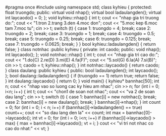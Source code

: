 #pragma once
#include <iostream>
using namespace std;
class kyhieu
{
protected:
	float truongdo;
public:
	virtual void nhap();
	virtual bool ladaulangden();
	virtual int laycaodo() = 0;
};
void kyhieu::nhap()
{
	int t; 
	cout << "nhap gia tri truong do:";
	cout << "1.tron 2.trang 3.den 4.moc don";
	cout << "5.moc kep 6.moc tam 7.moc tu";
	cin >> t;
	switch (t)
	{
	case 1: truongdo = 4;
		break;
	case 2: truongdo = 2;
		break;
	case 3: truongdo = 1;
		break;
	case 4: truongdo = 0.5;
		break;
	case 5: truongdo = 0.25;
		break;
	case 6: truongdo = 0.125;
		break;
	case 7: truongdo = 0.0625;
		break;
	}
}
bool kyhieu::ladaulangden()
{
	return false;
}
class notnhac :public kyhieu
{
private:
	int caodo;
public:
	void nhap();
	int laycaodo();
};
void notnhac::nhap()
{
	int t;
	cout << "nhap gia tri cao do:";
	cout << "1.do(C) 2.re(D) 3.mi(E) 4.fa(F)";
	cout << "5.sol(G) 6.la(A) 7.si(B)";
	cin >> t;
	caodo = t;
	kyhieu::nhap();
}
int notnhac::laycaodo()
{
	return caodo;
}
class daulang :public kyhieu
{
public:
	bool ladaulangden();
	int laycaodo();
};
bool daulang::ladaulangden()
{
	if (truongdo == 1)
		return true;
	return false;
}
int daulang::laycaodo()
{
	return 0;
}
void main()
{
	kyhieu* bannhac[50];
	int n;
	cout << "nhap vao so luong cac ky hieu am nhac";
	cin >> n;
	for (int i = 0; i<n; i++)
	{
		int t;
		cout << "chon1 de soan not nhac";
		cout << "va 2 de soan dau lang";
		cin >> t;
		switch (t)
		{
		case 1: bannhac[i] = new notnhac();
			break;
		case 2: bannhac[i] = new daulang();
			break;
		}
		bannhac[i]->nhap();
	}
	int count = 0;
	for (int i = 0; i < n; i++)
		if (bannhac[i]->ladaulangden() == true)
			count++;
	cout << "so dau lang den la" << count;
	int max = bannhac[0]->laycaodo();
	int vt = 0;
	for (int i = 0; i<n; i++)
		if (bannhac[i]->laycaodo() > max)
		{
			max = bannhac[i]->laycaodo();
			vt = i;
		}
	cout << "vi tri not nhac co cao do nhat:" << vt;
}
